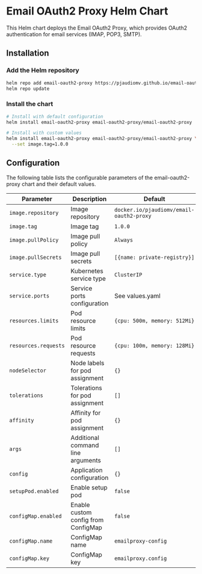 # Email OAuth2 Proxy Helm Chart

This Helm chart deploys the Email OAuth2 Proxy, which provides OAuth2 authentication for email services (IMAP, POP3, SMTP).

## Installation

### Add the Helm repository
```bash
helm repo add email-oauth2-proxy https://pjaudiomv.github.io/email-oauth2-proxy-helm
helm repo update
```

### Install the chart
```bash
# Install with default configuration
helm install email-oauth2-proxy email-oauth2-proxy/email-oauth2-proxy

# Install with custom values
helm install email-oauth2-proxy email-oauth2-proxy/email-oauth2-proxy \
  --set image.tag=1.0.0
```

## Configuration

The following table lists the configurable parameters of the email-oauth2-proxy chart and their default values.

| Parameter            | Description                         | Default                                  |
|----------------------|-------------------------------------|------------------------------------------|
| `image.repository`   | Image repository                    | `docker.io/pjaudiomv/email-oauth2-proxy` |
| `image.tag`          | Image tag                           | `1.0.0`                                  |
| `image.pullPolicy`   | Image pull policy                   | `Always`                                 |
| `image.pullSecrets`  | Image pull secrets                  | `[{name: private-registry}]`             |
| `service.type`       | Kubernetes service type             | `ClusterIP`                              |
| `service.ports`      | Service ports configuration         | See values.yaml                          |
| `resources.limits`   | Pod resource limits                 | `{cpu: 500m, memory: 512Mi}`             |
| `resources.requests` | Pod resource requests               | `{cpu: 100m, memory: 128Mi}`             |
| `nodeSelector`       | Node labels for pod assignment      | `{}`                                     |
| `tolerations`        | Tolerations for pod assignment      | `[]`                                     |
| `affinity`           | Affinity for pod assignment         | `{}`                                     |
| `args`               | Additional command line arguments   | `[]`                                     |
| `config`             | Application configuration           | `{}`                                     |
| `setupPod.enabled`   | Enable setup pod                    | `false`                                  |
| `configMap.enabled`  | Enable custom config from ConfigMap | `false`                                  |
| `configMap.name`     | ConfigMap name                      | `emailproxy-config`                      |
| `configMap.key`      | ConfigMap key                       | `emailproxy.config`                      |
